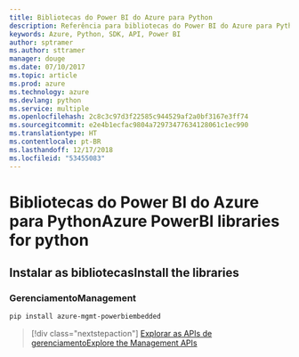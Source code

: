 ```yaml
---
title: Bibliotecas do Power BI do Azure para Python
description: Referência para bibliotecas do Power BI do Azure para Python
keywords: Azure, Python, SDK, API, Power BI
author: sptramer
ms.author: sttramer
manager: douge
ms.date: 07/10/2017
ms.topic: article
ms.prod: azure
ms.technology: azure
ms.devlang: python
ms.service: multiple
ms.openlocfilehash: 2c8c3c97d3f22585c944529af2a0bf3167e3ff74
ms.sourcegitcommit: e2e4b1ecfac9804a72973477634128061c1ec990
ms.translationtype: HT
ms.contentlocale: pt-BR
ms.lasthandoff: 12/17/2018
ms.locfileid: "53455083"
---
```

# <a name="azure-powerbi-libraries-for-python"></a><span data-ttu-id="d05ad-104">Bibliotecas do Power BI do Azure para Python</span><span class="sxs-lookup"><span data-stu-id="d05ad-104">Azure PowerBI libraries for python</span></span>

## <a name="install-the-libraries"></a><span data-ttu-id="d05ad-105">Instalar as bibliotecas</span><span class="sxs-lookup"><span data-stu-id="d05ad-105">Install the libraries</span></span>


### <a name="management"></a><span data-ttu-id="d05ad-106">Gerenciamento</span><span class="sxs-lookup"><span data-stu-id="d05ad-106">Management</span></span>

```bash
pip install azure-mgmt-powerbiembedded
```

> [!div class="nextstepaction"]
> [<span data-ttu-id="d05ad-107">Explorar as APIs de gerenciamento</span><span class="sxs-lookup"><span data-stu-id="d05ad-107">Explore the Management APIs</span></span>](/python/api/overview/azure/powerbi/management)
